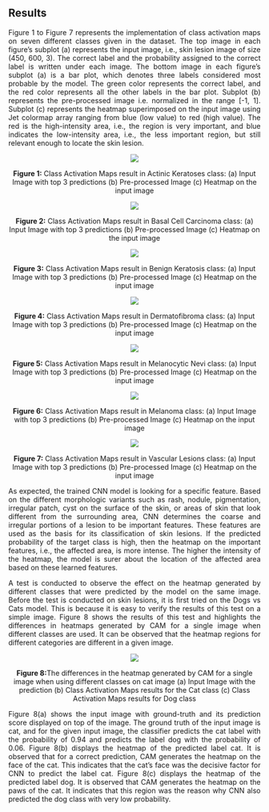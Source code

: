 ## **Results** ##
<p align="justify"> Figure 1 to Figure 7 represents the implementation of class activation maps on seven different classes given in the dataset. The top image in each figure’s subplot (a) represents the input image, i.e., skin lesion image of size (450, 600, 3). The correct label and the probability assigned to the correct label is written under each image. The bottom image in each figure’s subplot (a) is a bar plot, which denotes three labels considered most probable by the model. The green color represents the correct label, and the red color represents all the other labels in the bar plot. Subplot (b) represents the pre-processed image i.e. normalized in the range [-1, 1]. Subplot (c) represents the heatmap superimposed on the input image using Jet colormap array ranging from blue (low value) to red (high value). The red is the high-intensity area, i.e., the region is very important, and blue indicates the low-intensity area, i.e., the less important region, but still relevant enough to locate the skin lesion. 
<div align="center">
<img src="https://github.com/rao208/Explainable_AI/blob/master/Class_Activation_Maps/Results/akk_5_cam-1.svg" >
<p><b>Figure 1:</b> Class Activation Maps result in Actinic Keratoses class: (a) Input Image with top 3 predictions (b) Pre-processed Image (c) Heatmap on the input image</p>
</div>  

<div align="center">
<img src="https://github.com/rao208/Explainable_AI/blob/master/Class_Activation_Maps/Results/bcc_1_cam-1.svg" >
<p><b>Figure 2:</b> Class Activation Maps result in Basal Cell Carcinoma class: (a) Input Image with top 3 predictions (b) Pre-processed Image (c) Heatmap on the input image</p>
</div>  

<div align="center">
<img src="https://github.com/rao208/Explainable_AI/blob/master/Class_Activation_Maps/Results/bkk_51_cam-1.svg" >
<p><b>Figure 3:</b> Class Activation Maps result in Benign Keratosis class: (a) Input Image with top 3 predictions (b) Pre-processed Image (c) Heatmap on the input image</p>
</div>  

<div align="center">
<img src="https://github.com/rao208/Explainable_AI/blob/master/Class_Activation_Maps/Results/df_9_cam.svg" >
<p><b>Figure 4:</b> Class Activation Maps result in Dermatofibroma class: (a) Input Image with top 3 predictions (b) Pre-processed Image (c) Heatmap on the input image</p>
</div>  

<div align="center">
<img src="https://github.com/rao208/Explainable_AI/blob/master/Class_Activation_Maps/Results/mcy_2_cam-1.svg" >
<p><b>Figure 5:</b> Class Activation Maps result in Melanocytic Nevi class: (a) Input Image with top 3 predictions (b) Pre-processed Image (c) Heatmap on the input image</p>
</div>  

<div align="center">
<img src="https://github.com/rao208/Explainable_AI/blob/master/Class_Activation_Maps/Results/mel_38_cam.svg" >
<p><b>Figure 6:</b> Class Activation Maps result in Melanoma class: (a) Input Image with top 3 predictions (b) Pre-processed Image (c) Heatmap on the input image</p>
</div>  

<div align="center">
<img src="https://github.com/rao208/Explainable_AI/blob/master/Class_Activation_Maps/Results/vasc_4_cam-1.svg" >
<p><b>Figure 7:</b> Class Activation Maps result in Vascular Lesions class: (a) Input Image with top 3 predictions (b) Pre-processed Image (c) Heatmap on the input image</p>
</div>  
<p align="justify"> As expected, the trained CNN model is looking for a specific feature. Based on the different morphologic variants such as rash, nodule, pigmentation, irregular patch, cyst on the surface of the skin, or areas of skin that look different from the surrounding area, CNN determines the coarse and irregular portions of a lesion to be important features. These features are used as the basis for its classification of skin lesions. If the predicted probability of the target class is high, then the heatmap on the important features, i.e., the affected area, is more intense. The higher the intensity of the heatmap, the model is surer about the location of the affected area based on these learned features. </p>  

<p align="justify"> A test is conducted to observe the effect on the heatmap generated by different classes that were predicted by the model on the same image. Before the test is conducted on skin lesions, it is first tried on the Dogs vs Cats model. This is because it is easy to verify the results of this test on a simple image. Figure 8 shows the results of this test and highlights the differences in heatmaps generated by CAM for a single image when different classes are used. It can be observed that the heatmap regions for different categories are different in a given image.</p>  

<div align="center">
<img src="https://github.com/rao208/Explainable_AI/blob/master/Class_Activation_Maps/Results/Cat_5_classes.svg" >
<p><b>Figure 8:</b>The differences in the heatmap generated by CAM for a single image when using different classes on cat image (a) Input Image with the prediction (b) Class Activation Maps results for the Cat class (c) Class Activation Maps results for Dog class</p>
</div>  

<p align="justify">Figure 8(a) shows the input image with ground-truth and its prediction score displayed on top of the image. The ground truth of the input image is cat, and for the given input image, the classifier predicts the cat label with the probability of 0.94 and predicts the label dog with the probability of 0.06. Figure 8(b) displays the heatmap of the predicted label cat. It is observed that for a correct prediction, CAM generates the heatmap on the face of the cat. This indicates that the cat’s face was the decisive factor for CNN to predict the label cat. Figure 8(c) displays the heatmap of the predicted label dog. It is observed that CAM generates the heatmap on the paws of the cat. It indicates that this region was the reason why CNN also predicted the dog class with very low probability.</p>  
